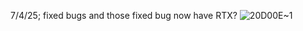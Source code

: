 7/4/25; fixed bugs and those fixed bug now have RTX?
![20D00E~1](https://github.com/user-attachments/assets/dc60dff3-89b9-421b-bfa4-8289629eab5b)
